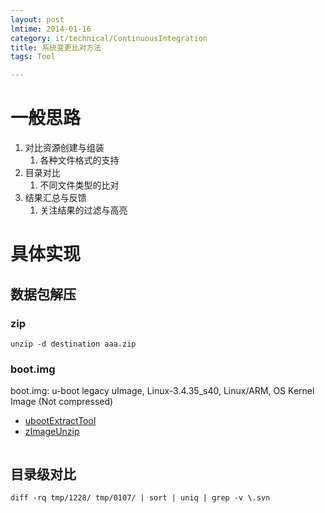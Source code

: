 ```yaml
---
layout: post
lmtime: 2014-01-16
category: it/technical/ContinuousIntegration
title: 系统变更比对方法
tags: Tool

---
```


# 一般思路
1. 对比资源创建与组装
    1. 各种文件格式的支持
2. 目录对比
    1. 不同文件类型的比对
3. 结果汇总与反馈
    1. 关注结果的过滤与高亮

# 具体实现
## 数据包解压

### zip



```shell
unzip -d destination aaa.zip
```

### boot.img

boot.img: u-boot legacy uImage, Linux-3.4.35_s40, Linux/ARM, OS Kernel Image (Not compressed)

- [ubootExtractTool](http://ftp.maddes.net/u-boot/)
- [zImageUnzip](http://forum.xda-developers.com/showthread.php?t=901152)

```shell
```


## 目录级对比

```shell
diff -rq tmp/1228/ tmp/0107/ | sort | uniq | grep -v \.svn
```
